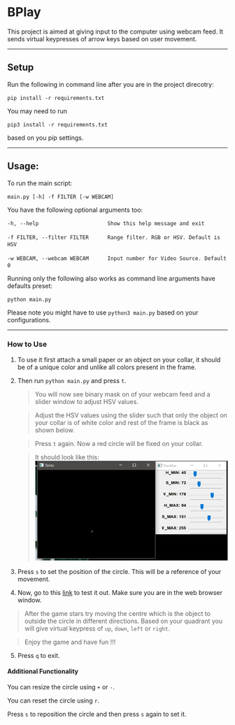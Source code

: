 # BPlay


This project is aimed at giving input to the computer using webcam feed. It sends virtual keypresses of arrow keys based on user movement.

---------------

## Setup

Run the following in command line after you are in the project direcotry:

    pip install -r requirements.txt

You may need to run

    pip3 install -r requirements.txt

based on you pip settings.

---------------------

## Usage:

To run the main script:

    main.py [-h] -f FILTER [-w WEBCAM]

You have the following optional arguments too:


    -h, --help                      Show this help message and exit

    -f FILTER, --filter FILTER      Range filter. RGB or HSV. Default is HSV

    -w WEBCAM, --webcam WEBCAM      Input number for Video Source. Default 0


Running only the following also works as command line arguments have defaults preset:

    python main.py

Please note you might have to use `python3 main.py` based on your configurations.

-----------------------

###  How to Use

1. To use it first attach a small paper or an object on your collar, it should be of a unique color and unlike all colors present in the frame.

2. Then run `python main.py` and press `t`.

   > You will now see binary mask on of your webcam feed and a slider window to adjust HSV values.
   
   > Adjust the HSV values using the slider such that only the object on your collar is of white color and rest of the frame is black as shown below.
   
   > Press `t` again. Now a red circle will be fixed on your collar.
   
   > It should look like this: ![](https://github.com/navi532/BPlay/blob/master/image1.png)

3. Press `s` to set the position of the circle. This will be a reference of your movement.

4. Now, go to this [link](https://www.kiloo.com/subway-surfers/) to test it out. Make sure you are in the web browser window.

 > After the game stars try moving the centre which is the object to outside the circle in different directions. Based on your quadrant you will give virtual keypress of `up`, `down`, `left` or `right`.

 > Enjoy the game and have fun !!!

5. Press `q` to exit.

#### Additional Functionality

You can resize the circle using `+` or `-`.

You can reset the circle using `r`.

Press `s` to reposition the circle and then press `s` again to set it.

